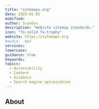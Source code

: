 ```yaml
---
title: "sitemaps.org"
date: 2025-02-02
modified: 
author: ScanGov
description: "Website sitemap standards."
icon: "fa-solid fa-trophy"
website: https://sitemaps.org
#audio: .mp3
services: 
lowercase: 
guidance: true
keywords: 
topics:
  - Accessibility
  - Content
  - Guidance
  - Search engine optimization
---
```


## About

